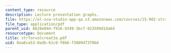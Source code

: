 ```yaml
---
content_type: resource
description: Lecture presentation graphs.
file: https://ol-ocw-studio-app-qa.s3.amazonaws.com/courses/15-902-strategic-management-i-fall-2006/0aa6ca530adb61c0f8b6f3809d73f9bd_strforvalcreat3a.pdf
file_type: application/pdf
parent_uid: 6628e044-f916-9349-3bcf-923599d1da6d
resourcetype: Document
title: strforvalcreat3a.pdf
uid: 0aa6ca53-0adb-61c0-f8b6-f3809d73f9bd
---
```

